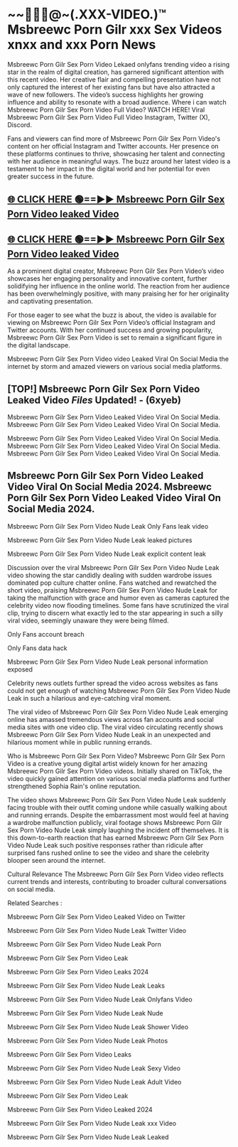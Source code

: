 # ~~👙💋‍🎥️@~(.XXX-VIDEO.)™ Msbreewc Porn Gilr xxx Sex Videos xnxx and xxx Porn News<br>

Msbreewc Porn Gilr Sex Porn Video Lekaed onlyfans trending video a rising star in the realm of digital creation, has garnered significant attention with this recent video. Her creative flair and compelling presentation have not only captured the interest of her existing fans but have also attracted a wave of new followers. The video’s success highlights her growing influence and ability to resonate with a broad audience.
Where i can watch  Msbreewc Porn Gilr Sex Porn Video Full Video? WATCH HERE! Viral  Msbreewc Porn Gilr Sex Porn Video Full Video Instagram, Twitter (X), Discord.


Fans and viewers can find more of Msbreewc Porn Gilr Sex Porn Video's content on her official Instagram and Twitter accounts. Her presence on these platforms continues to thrive, showcasing her talent and connecting with her audience in meaningful ways. The buzz around her latest video is a testament to her impact in the digital world and her potential for even greater success in the future.


## [🌐 CLICK HERE 🟢==►►  Msbreewc Porn Gilr Sex Porn Video leaked Video ](https://error-example.blogspot.com/2024/09/new-indian.html&ref=git)

## [🌐 CLICK HERE 🟢==►►  Msbreewc Porn Gilr Sex Porn Video leaked Video ](https://error-example.blogspot.com/2024/09/new-indian.html&ref=git)


As a prominent digital creator,  Msbreewc Porn Gilr Sex Porn Video’s video showcases her engaging personality and innovative content, further solidifying her influence in the online world. The reaction from her audience has been overwhelmingly positive, with many praising her for her originality and captivating presentation.

For those eager to see what the buzz is about, the video is available for viewing on  Msbreewc Porn Gilr Sex Porn Video’s official Instagram and Twitter accounts. With her continued success and growing popularity,  Msbreewc Porn Gilr Sex Porn Video is set to remain a significant figure in the digital landscape.


Msbreewc Porn Gilr Sex Porn Video video Leaked Viral On Social Media the internet by storm and amazed viewers on various social media platforms.


## [TOP!]  Msbreewc Porn Gilr Sex Porn Video Leaked Video *Files* Updated! - (6xyeb) 

Msbreewc Porn Gilr Sex Porn Video Leaked Video Viral On Social Media. Msbreewc Porn Gilr Sex Porn Video Leaked Video Viral On Social Media.

Msbreewc Porn Gilr Sex Porn Video Leaked Video Viral On Social Media. Msbreewc Porn Gilr Sex Porn Video Leaked Video Viral On Social Media. Msbreewc Porn Gilr Sex Porn Video Leaked Video Viral On Social Media.


##  Msbreewc Porn Gilr Sex Porn Video Leaked Video Viral On Social Media 2024. Msbreewc Porn Gilr Sex Porn Video Leaked Video Viral On Social Media 2024.
Msbreewc Porn Gilr Sex Porn Video Nude Leak Only Fans leak video

Msbreewc Porn Gilr Sex Porn Video Nude Leak leaked pictures

Msbreewc Porn Gilr Sex Porn Video Nude Leak explicit content leak

Discussion over the viral  Msbreewc Porn Gilr Sex Porn Video Nude Leak video showing the star candidly dealing with sudden wardrobe issues dominated pop culture chatter online. Fans watched and rewatched the short video, praising  Msbreewc Porn Gilr Sex Porn Video Nude Leak for taking the malfunction with grace and humor even as cameras captured the celebrity video now flooding timelines. Some fans have scrutinized the viral clip, trying to discern what exactly led to the star appearing in such a silly viral video, seemingly unaware they were being filmed.


Only Fans account breach

Only Fans data hack

Msbreewc Porn Gilr Sex Porn Video Nude Leak personal information exposed

Celebrity news outlets further spread the video across websites as fans could not get enough of watching  Msbreewc Porn Gilr Sex Porn Video Nude Leak in such a hilarious and eye-catching viral moment.


The viral video of  Msbreewc Porn Gilr Sex Porn Video Nude Leak emerging online has amassed tremendous views across fan accounts and social media sites with one video clip. The viral video circulating recently shows  Msbreewc Porn Gilr Sex Porn Video Nude Leak in an unexpected and hilarious moment while in public running errands.


Who is  Msbreewc Porn Gilr Sex Porn Video?  Msbreewc Porn Gilr Sex Porn Video is a creative young digital artist widely known for her amazing  Msbreewc Porn Gilr Sex Porn Video videos. Initially shared on TikTok, the video quickly gained attention on various social media platforms and further strengthened Sophia Rain's online reputation.

The video shows  Msbreewc Porn Gilr Sex Porn Video Nude Leak suddenly facing trouble with their outfit coming undone while casually walking about and running errands. Despite the embarrassment most would feel at having a wardrobe malfunction publicly, viral footage shows  Msbreewc Porn Gilr Sex Porn Video Nude Leak simply laughing the incident off themselves. It is this down-to-earth reaction that has earned  Msbreewc Porn Gilr Sex Porn Video Nude Leak such positive responses rather than ridicule after surprised fans rushed online to see the video and share the celebrity blooper seen around the internet.

Cultural Relevance The  Msbreewc Porn Gilr Sex Porn Video video reflects current trends and interests, contributing to broader cultural conversations on social media.

Related Searches :

 Msbreewc Porn Gilr Sex Porn Video Leaked Video on Twitter

 Msbreewc Porn Gilr Sex Porn Video Nude Leak Twitter Video

 Msbreewc Porn Gilr Sex Porn Video Nude Leak Porn

 Msbreewc Porn Gilr Sex Porn Video Leak 

 Msbreewc Porn Gilr Sex Porn Video Leaks 2024

 Msbreewc Porn Gilr Sex Porn Video Nude Leak Leaks

 Msbreewc Porn Gilr Sex Porn Video Nude Leak Onlyfans Video

 Msbreewc Porn Gilr Sex Porn Video Nude Leak Nude

 Msbreewc Porn Gilr Sex Porn Video Nude Leak Shower Video

 Msbreewc Porn Gilr Sex Porn Video Nude Leak Photos

 Msbreewc Porn Gilr Sex Porn Video Leaks

 Msbreewc Porn Gilr Sex Porn Video Nude Leak Sexy Video

 Msbreewc Porn Gilr Sex Porn Video Nude Leak Adult Video

 Msbreewc Porn Gilr Sex Porn Video Leak

 Msbreewc Porn Gilr Sex Porn Video Leaked 2024

 Msbreewc Porn Gilr Sex Porn Video Nude Leak xxx Video

 Msbreewc Porn Gilr Sex Porn Video Nude Leak Leaked